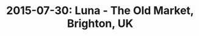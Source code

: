 ---
layout: show
title: '2015-07-30: Luna - The Old Market, Brighton, UK'
name: 2015-07-30-luna-the-old-market-brighton-uk
artist-name: 'Luna'
show-venue: 'The Old Market, Brighton, UK'
show-setlist: 
show-date: 2015-07-30
show-radio: 
show-lastfm: 
show-cancelled: 
performers: [
  "Dean Wareham - guitar/vocals",
  "Sean Eden - guitar/vocals",
  "Lee Wall - drums",
  "Britta Phillips - bass/vocals"
  ]
facebook-event-url: 
show-poster-url: 
show-ticket-url: 'http://tom.tickets.red61.com/listprices.php?performanceId=1131:1402'
show-venue-website: 'http://theoldmarket.com/shows/luna/'
show-additional: 
---